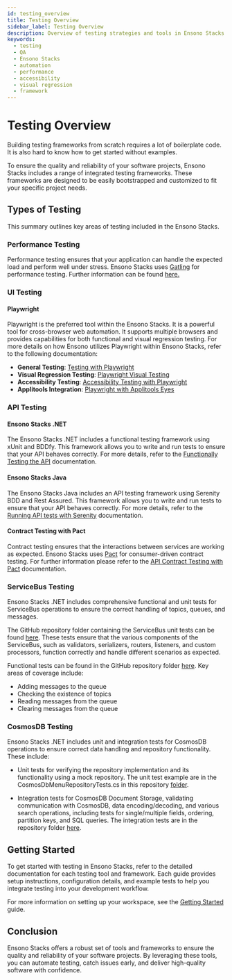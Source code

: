 ```yaml
---
id: testing_overview
title: Testing Overview
sidebar_label: Testing Overview
description: Overview of testing strategies and tools in Ensono Stacks
keywords:
  - testing
  - QA
  - Ensono Stacks
  - automation
  - performance
  - accessibility
  - visual regression
  - framework
---
```


# Testing Overview

Building testing frameworks from scratch requires a lot of boilerplate code. It is also hard to know how to get started without examples.

To ensure the quality and reliability of your software projects, Ensono Stacks includes a range of integrated testing frameworks. These frameworks are designed to be easily bootstrapped and customized to fit your specific project needs.  

## Types of Testing
This summary outlines key areas of testing included in the Ensono Stacks.

### Performance Testing

Performance testing ensures that your application can handle the expected load and perform well under stress. Ensono Stacks uses [Gatling](https://gatling.io/) for performance testing.  Further information can be found [here.](./performance_testing_gatling.md)

### UI Testing

#### Playwright

Playwright is the preferred tool within the Ensono Stacks.  It is a powerful tool for cross-browser web automation. It supports multiple browsers and provides capabilities for both functional and visual regression testing.  For more details on how Ensono utilizes Playwright within Ensono Stacks, refer to the following documentation:

- **General Testing**: [Testing with Playwright](./testing_in_nx/playwright_nx.md)
- **Visual Regression Testing**: [Playwright Visual Testing](./testing_in_nx/playwright_visual_testing.md)
- **Accessibility Testing**: [Accessibility Testing with Playwright](./testing_in_nx/playwright_accessibility_testing.md)
- **Applitools Integration**: [Playwright with Applitools Eyes](./testing_in_nx/playwright_visual_testing_applitools.md)

### API Testing

#### Ensono Stacks .NET
The Ensono Stacks .NET includes a functional testing framework using xUnit and BDDfy. This framework allows you to write and run tests to ensure that your API behaves correctly. For more details, refer to the [Functionally Testing the API](../workloads/azure/backend/netcore/testing/functional_testing_netcore.md) documentation.

#### Ensono Stacks Java
The Ensono Stacks Java includes an API testing framework using Serenity BDD and Rest Assured. This framework allows you to write and run tests to ensure that your API behaves correctly. For more details, refer to the [Running API tests with Serenity](../workloads/azure/backend/java/testing/execute_serenity_api_tests.md) documentation.

#### Contract Testing with Pact

Contract testing ensures that the interactions between services are working as expected. Ensono Stacks uses [Pact](https://docs.pact.io/) for consumer-driven contract testing.  For further information please refer to the [API Contract Testing with Pact](./contract_testing_pact.md) documentation.

### ServiceBus Testing
Ensono Stacks .NET includes comprehensive functional and unit tests for ServiceBus operations to ensure the correct handling of topics, queues, and messages.  

The GitHub repository folder containing the ServiceBus unit tests can be found [here](https://github.com/Ensono/stacks-dotnet/tree/master/src/shared/xxENSONOxx.xxSTACKSxx.Shared.Messaging.Azure.ServiceBus.Tests).  These tests ensure that the various components of the ServiceBus, such as validators, serializers, routers, listeners, and custom processors, function correctly and handle different scenarios as expected.

Functional tests can be found in the GitHub repository folder [here](https://github.com/Ensono/stacks-dotnet/tree/master/src/func-cosmosdb-worker/src/tests/Functional/xxENSONOxx.xxSTACKSxx.Worker.FunctionalTests/Tests).  Key areas of coverage include: 
 - Adding messages to the queue
 - Checking the existence of topics
 - Reading messages from the queue
 - Clearing messages from the queue

### CosmosDB Testing
Ensono Stacks .NET includes unit and integration tests for CosmosDB operations to ensure correct data handling and repository functionality. These include:

 - Unit tests for verifying the repository implementation and its functionality using a mock repository.  The unit test example are in the CosmosDbMenuRepositoryTests.cs in this repository [folder](https://github.com/Ensono/stacks-dotnet/blob/master/src/cqrs/src/api/xxENSONOxx.xxSTACKSxx.Infrastructure.UnitTests/). 

 - Integration tests for CosmosDB Document Storage, validating communication with CosmosDB, data encoding/decoding, and various search operations, including tests for single/multiple fields, ordering, partition keys, and SQL queries.  The integration tests are in the repository folder [here](https://github.com/Ensono/stacks-dotnet/tree/master/src/cqrs/src/api/xxENSONOxx.xxSTACKSxx.Infrastructure.IntegrationTests/CosmosDb/Integration). 


## Getting Started

To get started with testing in Ensono Stacks, refer to the detailed documentation for each testing tool and framework. Each guide provides setup instructions, configuration details, and example tests to help you integrate testing into your development workflow.

For more information on setting up your workspace, see the [Getting Started](../getting_started/setup.md) guide.

## Conclusion

Ensono Stacks offers a robust set of tools and frameworks to ensure the quality and reliability of your software projects. By leveraging these tools, you can automate testing, catch issues early, and deliver high-quality software with confidence.

